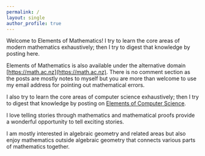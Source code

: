 ```yaml
---
permalink: /
layout: single
author_profile: true
---
```

Welcome to Elements of Mathematics! I try to learn the core areas
of modern mathematics exhaustively; then I try to digest that 
knowledge by posting here. 

Elements of Mathematics is also available under the alternative domain
[https://math.ac.nz](https://math.ac.nz). There is no comment section
as the posts are mostly notes to myself but you are more than welcome
to use my email address for pointing out mathematical errors.

I also try to learn the core areas of computer science exhaustively; 
then I try to digest that knowledge by posting on [Elements of Computer Science](https://cs.ac.nz).

I love telling stories through mathematics and mathematical proofs
provide a wonderful opportunity to tell exciting stories.

I am mostly interested in algebraic geometry and related areas but also
enjoy mathematics outside algebraic geometry that connects various
parts of mathematics together.